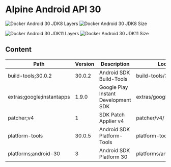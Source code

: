 # Alpine Android API 30

![Docker Android 30 JDK8 Layers](https://img.shields.io/microbadger/layers/alvrme/alpine-android/android-30-jdk8?label=Docker%20JDK8%20Layers&style=for-the-badge) ![Docker Android 30 JDK8 Size](https://img.shields.io/docker/image-size/alvrme/alpine-android/android-30-jdk8?label=Docker%20JDK8%20Size&style=for-the-badge)

![Docker Android 30 JDK11 Layers](https://img.shields.io/microbadger/layers/alvrme/alpine-android/android-30-jdk11?label=Docker%20JDK11%20Layers&style=for-the-badge) ![Docker Android 30 JDK11 Size](https://img.shields.io/docker/image-size/alvrme/alpine-android/android-30-jdk11?label=Docker%20JDK11%20Size&style=for-the-badge)

## Content

| Path                        | Version | Description                         | Location                     |
|-----------------------------|---------|-------------------------------------|------------------------------|
| build-tools;30.0.2          | 30.0.2  | Android SDK Build-Tools             | build-tools/30.0.2/          |
| extras;google;instantapps   | 1.9.0   | Google Play Instant Development SDK | extras/google/instantapps/   |
| patcher;v4                  | 1       | SDK Patch Applier v4                | patcher/v4/                  |
| platform-tools              | 30.0.5  | Android SDK Platform-Tools          | platform-tools/              |
| platforms;android-30        | 3       | Android SDK Platform 30             | platforms/android-30/        |
